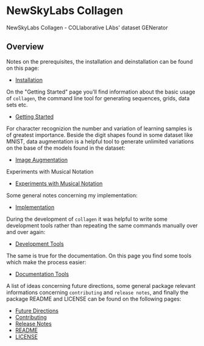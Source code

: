 
# NewSkyLabs Collagen

NewSkyLabs Collagen - COLlaborative LAbs' dataset GENerator

## Overview

Notes on the prerequisites, the installation and deinstallation can be
found on this page:

- [Installation](user-guide/installation.md)

On the "Getting Started" page you'll find information about the basic
usage of `collagen`, the command line tool for generating sequences,
grids, data sets etc.

- [Getting Started](user-guide/getting-started.md)

For character recognizion the number and variation of learning samples
is of greatest importance.  Beside the digit shapes found in some
dataset like MNIST, data augmentation is a helpful tool to generate
unlimited variations on the base of the models found in the dataset:

- [Image Augmentation](user-guide/image-augmentation.md)

Experiments with Musical Notation

- [Experiments with Musical Notation](user-guide/experiments-with-musical-notation.md)

Some general notes concerning my implementation:

- [Implementation](user-guide/implementation.md)

During the development of `collagen` it was helpful to write some
development tools rather than repeating the same commands manually
over and over again:

- [Development Tools](user-guide/development-tools.md)

The same is true for the documentation.  On this page you find some
tools which make the process easier:

- [Documentation Tools](user-guide/documentation-tools.md)

A list of ideas concerning future directions, some general package
relevant informations concerning `contributing` and `release notes`,
and finally the package README and LICENSE can be found on the
following pages:

- [Future Directions](about/future-directions.md)
- [Contributing](about/CONTRIBUTING.md)
- [Release Notes](about/release-notes.md)
- [README](about/README.md)
- [LICENSE](about/LICENSE.md)

